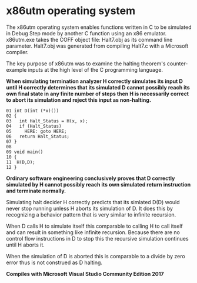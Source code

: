 # x86utm operating system

The x86utm operating system enables functions written in C to be simulated in Debug Step mode by another C function using an x86 emulator. 
x86utm.exe takes the COFF object file: Halt7.obj as its command line parameter. 
Halt7.obj was generated from compiling Halt7.c with a Microsoft compiler. 

The key purpose of x86utm was to examine the halting theorem's counter-example inputs at the high level of the C programming language. 

**When simulating termination analyzer H correctly simulates its input D until H correctly determines that its simulated D cannot possibly reach its own final state in any finite number of steps then H is necessarily correct to abort its simulation and reject this input as non-halting.**
```
01 int D(int (*x)()) 
02 {
03   int Halt_Status = H(x, x); 
04   if (Halt_Status)   
05     HERE: goto HERE; 
06   return Halt_Status; 
07 }
08  
09 void main()  
10 {  
11  H(D,D);  
12 }
```
**Ordinary software engineering conclusively proves that D correctly simulated by H cannot possibly
reach its own simulated return instruction and terminate normally.**

Simulating halt decider H correctly predicts that its simlated D(D) would never stop running unless H aborts its simulation of D. It does this by recognizing a behavior pattern that is very similar to infinite recursion. 

When D calls H to simulate itself this comparable to calling H to call itself and can result in something like infinite recursion. Because there are no control flow instructions in D to stop this the recursive simulation continues until H aborts it. 

When the simulation of D is aborted this is comparable to a divide by zero error thus is not construed as D halting. 

**Compiles with Microsoft Visual Studio Community Edition 2017**
